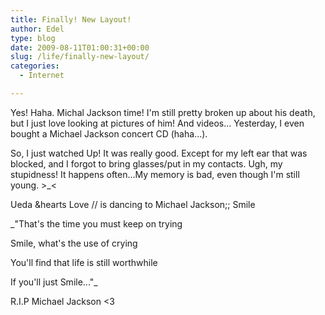 ```yaml
---
title: Finally! New Layout!
author: Edel
type: blog
date: 2009-08-11T01:00:31+00:00
slug: /life/finally-new-layout/
categories:
  - Internet

---
```

Yes! Haha. Michal Jackson time! I'm still pretty broken up about his death, but I just love looking at pictures of him! And videos... Yesterday, I even bought a Michael Jackson concert CD (haha...).

So, I just watched Up! It was really good. Except for my left ear that was blocked, and I forgot to bring glasses/put in my contacts. Ugh, my stupidness! It happens often...My memory is bad, even though I'm still young. >_<

Ueda &hearts Love // is dancing to Michael Jackson;; Smile

_"That's the time you must keep on trying
  
Smile, what's the use of crying
  
You'll find that life is still worthwhile
  
If you'll just Smile..."_

R.I.P Michael Jackson <3


